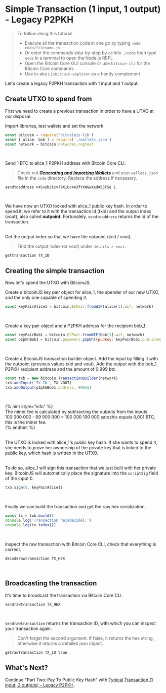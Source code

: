 # Simple Transaction \(1 input, 1 output\) - Legacy P2PKH

> To follow along this tutorial
>
> * Execute all the transaction code in one go by typing `node code/filename.js`   
> * Or enter the commands step-by-step by `cd` into `./code` then type `node` in a terminal to open the Node.js REPL   
> * Open the Bitcoin Core GUI console or use `bitcoin-cli` for the Bitcoin Core commands   
> * Use `bx` aka `Libbitcoin-explorer` as a handy complement

Let's create a legacy P2PKH transaction with 1 input and 1 output.

## Create UTXO to spend from

First we need to create a previous transaction in order to have a UTXO at our disposal.

Import libraries, test wallets and set the network

```javascript
const bitcoin = require('bitcoinjs-lib')
const { alice, bob } = require('./wallets.json')
const network = bitcoin.networks.regtest
```
&nbsp;

Send 1 BTC to alice\_1 P2PKH address with Bitcoin Core CLI.
> Check out [_**Generating and Importing Wallets**_](../../part-one-preparing-the-work-environment/generating_and_importing_wallets.md) and your `wallets.json` file in the `code` directory. Replace the address if necessary.
```shell
sendtoaddress n4SvybJicv79X1Uc4o3fYXWGwXadA53FSq 1
```
&nbsp;

We have now an UTXO locked with alice\_1 public key hash. In order to spend it, we refer to it with the transaction id \(txid\) and the output index \(vout\), also called **outpoint**. Fortunately, `sendtoaddress` returns the id of the transaction.  
&nbsp;

Get the output index so that we have the outpoint \(txid / vout\).
> Find the output index \(or vout\) under `details > vout`.
```shell
gettransaction TX_ID
```

## Creating the simple transaction

Now let's spend the UTXO with BitcoinJS.

Create a bitcoinJS key pair object for alice\_1, the spender of our new UTXO, and the only one capable of spending it.
```javascript
const keyPairAlice1 = bitcoin.ECPair.fromWIF(alice[1].wif, network)
```
&nbsp;

Create a key pair object and a P2PKH address for the recipient bob\_1.
```javascript
const keyPairBob1 = bitcoin.ECPair.fromWIF(bob[1].wif, network)
const p2pkhBob1 = bitcoin.payments.p2pkh({pubkey: keyPairBob1.publicKey, network})
```
&nbsp;

Create a BitcoinJS transaction builder object. Add the input by filling it with the outpoint \(previous values txId and vout\). Add the output with the bob\_1 P2PKH recipient address and the amount of 0.999 btc.
```javascript
const txb = new bitcoin.TransactionBuilder(network)
txb.addInput('TX_ID', TX_VOUT)
txb.addOutput(p2pkhBob1.address, 999e5)
```
&nbsp;

{% hint style="info" %}  
The miner fee is calculated by subtracting the outputs from the inputs.  
100 000 000 - 99 900 000 = 100 000 100 000 satoshis equals 0,001 BTC, this is the miner fee.  
{% endhint %}  
&nbsp;

The UTXO is locked with alice\_1's public key hash. If she wants to spend it, she needs to prove her ownership of the private key that is linked to the public key, which hash is written in the UTXO.  
&nbsp;

To do so, alice\_1 will sign this transaction that we just built with her private key. BitcoinJS will automatically place the signature into the `scriptSig` field of the input 0.
```javascript
txb.sign(0, keyPairAlice1)
```
&nbsp;

Finally we can build the transaction and get the raw hex serialization.
```javascript
const tx = txb.build()
console.log('Transaction hexadecimal:')
console.log(tx.toHex())
```
&nbsp;

Inspect the raw transaction with Bitcoin Core CLI, check that everything is correct.
```shell
decoderawtransaction TX_HEX    
```
&nbsp;

## Broadcasting the transaction

It's time to broadcast the transaction via Bitcoin Core CLI.
```shell
sendrawtransaction TX_HEX
```
&nbsp;

`sendrawtransaction` returns the transaction ID, with which you can inspect your transaction again.

> Don't forget the second argument. If false, it returns the hex string, otherwise it returns a detailed json object.
```shell
getrawtransaction TX_ID true
```

## What's Next?

Continue "Part Two: Pay To Public Key Hash" with [Typical Transaction \(1 input, 2 outputs\) - Legacy P2PKH](p2pkh_typical_tx_1_2.md).


